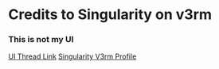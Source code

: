 # Credits to Singularity on v3rm
### This is not my UI
[UI Thread Link](https://v3rmillion.net/showthread.php?tid=959294&highlight=ui+lib "UI Thread")
[Singularity V3rm Profile](https://v3rmillion.net/member.php?action=profile&uid=947830)
